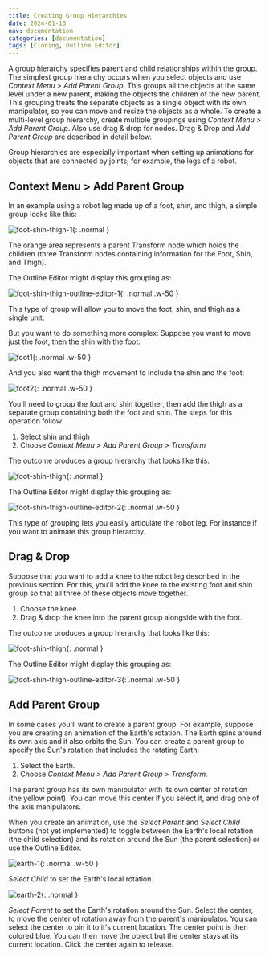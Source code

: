 ```yaml
---
title: Creating Group Hierarchies
date: 2024-01-16
nav: documentation
categories: [documentation]
tags: [Cloning, Outline Editor]
---
```

A group hierarchy specifies parent and child relationships within the group. The simplest group hierarchy occurs when you select objects and use *Context Menu > Add Parent Group*. This groups all the objects at the same level under a new parent, making the objects the children of the new parent. This grouping treats the separate objects as a single object with its own manipulator, so you can move and resize the objects as a whole. To create a multi-level group hierarchy, create multiple groupings using *Context Menu > Add Parent Group*. Also use drag & drop for nodes. Drag & Drop and *Add Parent Group* are described in detail below.

Group hierarchies are especially important when setting up animations for objects that are connected by joints; for example, the legs of a robot.

## Context Menu > Add Parent Group

In an example using a robot leg made up of a foot, shin, and thigh, a simple group looks like this:

![foot-shin-thigh-1](/assets/img/documentation/foot-shin-thigh-1.png){: .normal }

The orange area represents a parent Transform node which holds the children (three Transform nodes containing information for the Foot, Shin, and Thigh).

The Outline Editor might display this grouping as:

![foot-shin-thigh-outline-editor-1](/assets/img/documentation/foot-shin-thigh-outline-editor-1.png){: .normal .w-50 }

This type of group will allow you to move the foot, shin, and thigh as a single unit.

But you want to do something more complex: Suppose you want to move just the foot, then the shin with the foot:

![foot1](/assets/img/documentation/foot1.png){: .normal .w-50 }

And you also want the thigh movement to include the shin and the foot:

![foot2](/assets/img/documentation/foot2.png){: .normal .w-50 }

You'll need to group the foot and shin together, then add the thigh as a separate group containing both the foot and shin. The steps for this operation follow:

1. Select shin and thigh
2. Choose *Context Menu > Add Parent Group > Transform*

The outcome produces a group hierarchy that looks like this:

![foot-shin-thigh](/assets/img/documentation/foot-shin-thigh-2.png){: .normal }

The Outline Editor might display this grouping as:

![foot-shin-thigh-outline-editor-2](/assets/img/documentation/foot-shin-thigh-outline-editor-2.png){: .normal .w-50 }

This type of grouping lets you easily articulate the robot leg. For instance if you want to animate this group hierarchy.

## Drag & Drop

Suppose that you want to add a knee to the robot leg described in the previous section. For this, you'll add the knee to the existing foot and shin group so that all three of these objects move together.

1. Choose the knee.
2. Drag & drop the knee into the parent group alongside with the foot.

The outcome produces a group hierarchy that looks like this:

![foot-shin-thigh](/assets/img/documentation/foot-shin-thigh-3.png){: .normal }

The Outline Editor might display this grouping as:

![foot-shin-thigh-outline-editor-3](/assets/img/documentation/foot-shin-thigh-outline-editor-3.png){: .normal .w-50 }

## Add Parent Group

In some cases you'll want to create a parent group. For example, suppose you are creating an animation of the Earth's rotation. The Earth spins around its own axis and it also orbits the Sun. You can create a parent group to specify the Sun's rotation that includes the rotating Earth:

1. Select the Earth.
2. Choose *Context Menu > Add Parent Group > Transform.*

The parent group has its own manipulator with its own center of rotation (the yellow point). You can move this center if you select it, and drag one of the axis manipulators.

When you create an animation, use the *Select Parent* and *Select Child* buttons (not yet implemented) to toggle between the Earth's local rotation (the child selection) and its rotation around the Sun (the parent selection) or use the Outline Editor.

![earth-1](/assets/img/documentation/earth-1.png){: .normal .w-50 }

*Select Child* to set the Earth's local rotation.

![earth-2](/assets/img/documentation/earth-2.png){: .normal }

*Select Parent* to set the Earth's rotation around the Sun. Select the center, to move the center of rotation away from the parent's manipulator. You can select the center to pin it to it's current location. The center point is then colored blue. You can then move the object but the center stays at its current location. Click the center again to release.

